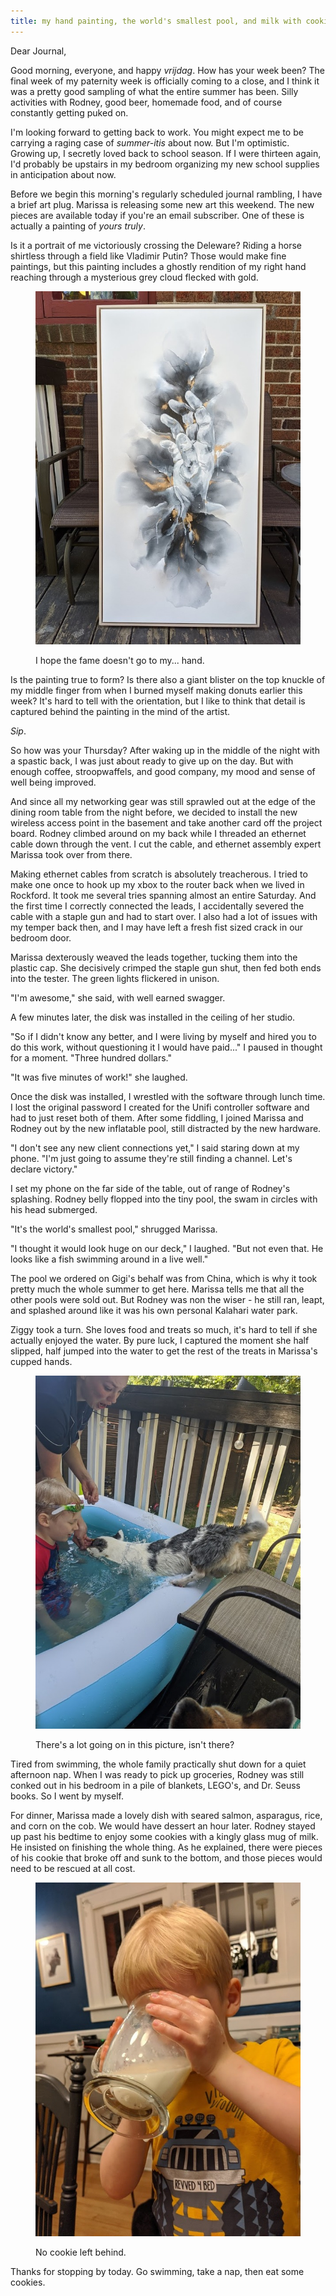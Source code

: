 ```yaml
---
title: my hand painting, the world's smallest pool, and milk with cookies
---
```


Dear Journal,

Good morning, everyone, and happy _vrijdag_.  How has your week been?
The final week of my paternity week is officially coming to a close,
and I think it was a pretty good sampling of what the entire summer
has been.  Silly activities with Rodney, good beer, homemade food, and
of course constantly getting puked on.

I'm looking forward to getting back to work.  You might expect me to
be carrying a raging case of _summer-itis_ about now.  But I'm
optimistic.  Growing up, I secretly loved back to school season.  If I
were thirteen again, I'd probably be upstairs in my bedroom organizing
my new school supplies in anticipation about now.

Before we begin this morning's regularly scheduled journal rambling, I
have a brief art plug.  Marissa is releasing some new art this
weekend.  The new pieces are available today if you're an email
subscriber.  One of these is actually a painting of _yours truly_.

Is it a portrait of me victoriously crossing the Deleware?  Riding a
horse shirtless through a field like Vladimir Putin?  Those would make
fine paintings, but this painting includes a ghostly rendition of my
right hand reaching through a mysterious grey cloud flecked with gold.

<figure>
  <a href="/images/my-hand-painting-2020-08-21.jpg">
    <img alt="my hand painting 2020 08 21" src="/images/my-hand-painting-2020-08-21.jpg"/>
  </a>
  <figcaption>
    <p>I hope the fame doesn't go to my... hand.</p>
  </figcaption>
</figure>

Is the painting true to form?  Is there also a giant blister on the
top knuckle of my middle finger from when I burned myself making
donuts earlier this week?  It's hard to tell with the orientation, but
I like to think that detail is captured behind the painting in the
mind of the artist.

_Sip_.

So how was your Thursday?  After waking up in the middle of the night
with a spastic back, I was just about ready to give up on the day.
But with enough coffee, stroopwaffels, and good company, my mood and
sense of well being improved.

And since all my networking gear was still sprawled out at the edge of
the dining room table from the night before, we decided to install the
new wireless access point in the basement and take another card off
the project board.  Rodney climbed around on my back while I threaded
an ethernet cable down through the vent.  I cut the cable, and
ethernet assembly expert Marissa took over from there.

Making ethernet cables from scratch is absolutely treacherous.  I
tried to make one once to hook up my xbox to the router back when we
lived in Rockford.  It took me several tries spanning almost an entire
Saturday.  And the first time I correctly connected the leads, I
accidentally severed the cable with a staple gun and had to start
over.  I also had a lot of issues with my temper back then, and I may
have left a fresh fist sized crack in our bedroom door.

Marissa dexterously weaved the leads together, tucking them into the
plastic cap.  She decisively crimped the staple gun shut, then fed
both ends into the tester.  The green lights flickered in unison.

"I'm awesome," she said, with well earned swagger.

A few minutes later, the disk was installed in the ceiling of her
studio.

"So if I didn't know any better, and I were living by myself and hired
you to do this work, without questioning it I would have paid..." I
paused in thought for a moment.  "Three hundred dollars."

"It was five minutes of work!" she laughed.

Once the disk was installed, I wrestled with the software through
lunch time.  I lost the original password I created for the Unifi
controller software and had to just reset both of them.  After some
fiddling, I joined Marissa and Rodney out by the new inflatable pool,
still distracted by the new hardware.

"I don't see any new client connections yet," I said staring down at
my phone.  "I'm just going to assume they're still finding a channel.
Let's declare victory."

I set my phone on the far side of the table, out of range of Rodney's
splashing.  Rodney belly flopped into the tiny pool, the swam in
circles with his head submerged.

"It's the world's smallest pool," shrugged Marissa.

"I thought it would look huge on our deck," I laughed.  "But not even
that.  He looks like a fish swimming around in a live well."

The pool we ordered on Gigi's behalf was from China, which is why it
took pretty much the whole summer to get here.  Marissa tells me that
all the other pools were sold out.  But Rodney was non the wiser - he
still ran, leapt, and splashed around like it was his own personal
Kalahari water park.

Ziggy took a turn.  She loves food and treats so much, it's hard to
tell if she actually enjoyed the water.  By pure luck, I captured the
moment she half slipped, half jumped into the water to get the rest of
the treats in Marissa's cupped hands.

<figure>
  <a href="/images/ziggy-jumps-in-2020-08-21.jpg">
    <img alt="ziggy jumps in 2020 08 21" src="/images/ziggy-jumps-in-2020-08-21.jpg"/>
  </a>
  <figcaption>
    <p>There's a lot going on in this picture, isn't there?</p>
  </figcaption>
</figure>

Tired from swimming, the whole family practically shut down for a
quiet afternoon nap.  When I was ready to pick up groceries, Rodney
was still conked out in his bedroom in a pile of blankets, LEGO's, and
Dr. Seuss books.  So I went by myself.

For dinner, Marissa made a lovely dish with seared salmon, asparagus,
rice, and corn on the cob.  We would have dessert an hour later.
Rodney stayed up past his bedtime to enjoy some cookies with a kingly
glass mug of milk.  He insisted on finishing the whole thing.  As he
explained, there were pieces of his cookie that broke off and sunk to
the bottom, and those pieces would need to be rescued at all cost.

<figure>
  <a href="/images/big-glass-of-milk-2020-08-21.jpg">
    <img alt="big glass of milk 2020 08 21" src="/images/big-glass-of-milk-2020-08-21.jpg"/>
  </a>
  <figcaption>
    <p>No cookie left behind.</p>
  </figcaption>
</figure>

Thanks for stopping by today.  Go swimming, take a nap, then eat some
cookies.
